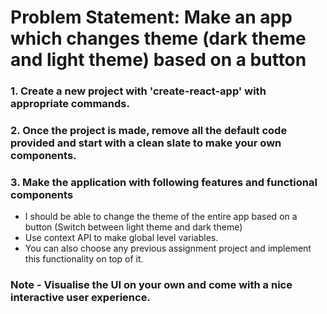 # Problem Statement: Make an app which changes theme (dark theme and light theme) based on a button

### 1. Create a new project with 'create-react-app' with appropriate commands.
### 2. Once the project is made, remove all the default code provided and start with a clean slate to make your own components.
### 3. Make the application with following features and functional components
 - I should be able to change the theme of the entire app based on a button (Switch between light theme and dark theme)
 - Use context API to make global level variables.
 - You can also choose any previous assignment project and implement this functionality on top of it.

### Note - Visualise the UI on your own and come with a nice interactive user experience.
